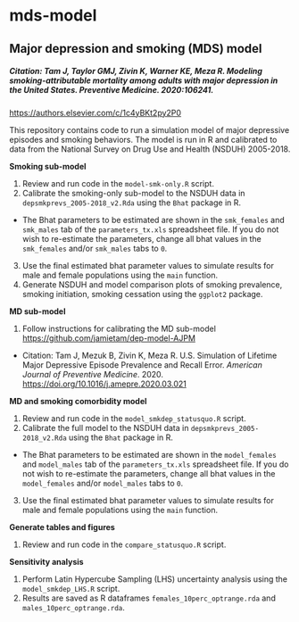 # mds-model

## Major depression and smoking (MDS) model
##### Citation: Tam J, Taylor GMJ, Zivin K, Warner KE, Meza R. Modeling smoking-attributable mortality among adults with major depression in the United States. <i>Preventive Medicine.</i> 2020:106241.
<a href="https://authors.elsevier.com/c/1c4yBKt2py2P0">https://authors.elsevier.com/c/1c4yBKt2py2P0</a>

This repository contains code to run a simulation model of major depressive episodes and smoking behaviors. The model is run in R and calibrated to data from the National Survey on Drug Use and Health (NSDUH) 2005-2018. 

**Smoking sub-model**
1. Review and run code in the `model-smk-only.R` script. 
2. Calibrate the smoking-only sub-model to the NSDUH data in `depsmkprevs_2005-2018_v2.Rda` using the `Bhat` package in R. 
- The Bhat parameters to be estimated are shown in the `smk_females` and `smk_males` tab of the `parameters_tx.xls` spreadsheet file. If you do not wish to re-estimate the parameters, change all bhat values in the `smk_females` and/or `smk_males` tabs to `0`. 
3. Use the final estimated bhat parameter values to simulate results for male and female populations using the `main` function.
4. Generate NSDUH and model comparison plots of smoking prevalence, smoking initiation, smoking cessation using the `ggplot2` package.

**MD sub-model**
1. Follow instructions for calibrating the MD sub-model https://github.com/jamietam/dep-model-AJPM
- Citation: Tam J, Mezuk B, Zivin K, Meza R. U.S. Simulation of Lifetime Major Depressive Episode Prevalence and Recall Error. <i>American Journal of Preventive Medicine</i>. 2020. <a href="https://doi.org/10.1016/j.amepre.2020.03.021">https://doi.org/10.1016/j.amepre.2020.03.021</a>

**MD and smoking comorbidity model**
1. Review and run code in the `model_smkdep_statusquo.R` script.
2. Calibrate the full model to the NSDUH data in `depsmkprevs_2005-2018_v2.Rda` using the `Bhat` package in R. 
- The Bhat parameters to be estimated are shown in the `model_females` and `model_males` tab of the `parameters_tx.xls` spreadsheet file. If you do not wish to re-estimate the parameters, change all bhat values in the `model_females` and/or `model_males` tabs to `0`. 
3. Use the final estimated bhat parameter values to simulate results for male and female populations using the `main` function.

**Generate tables and figures**
1. Review and run code in the `compare_statusquo.R` script.

**Sensitivity analysis**
1. Perform Latin Hypercube Sampling (LHS) uncertainty analysis using the `model_smkdep_LHS.R` script.
2. Results are saved as R dataframes `females_10perc_optrange.rda` and `males_10perc_optrange.rda`.
